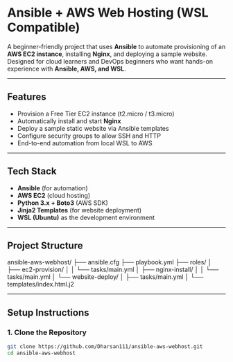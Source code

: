# Ansible + AWS Web Hosting (WSL Compatible)

A beginner-friendly project that uses **Ansible** to automate provisioning of an **AWS EC2 instance**, installing **Nginx**, and deploying a sample website.  
Designed for cloud learners and DevOps beginners who want hands-on experience with **Ansible, AWS, and WSL**.

---

## Features

- Provision a Free Tier EC2 instance (t2.micro / t3.micro)  
- Automatically install and start **Nginx**  
- Deploy a sample static website via Ansible templates  
- Configure security groups to allow SSH and HTTP  
- End-to-end automation from local WSL to AWS  

---

## Tech Stack

- **Ansible** (for automation)  
- **AWS EC2** (cloud hosting)  
- **Python 3.x + Boto3** (AWS SDK)  
- **Jinja2 Templates** (for website deployment)  
- **WSL (Ubuntu)** as the development environment  

---

## Project Structure

ansible-aws-webhost/
├── ansible.cfg
├── playbook.yml
├── roles/
│ ├── ec2-provision/
│ │ └── tasks/main.yml
│ ├── nginx-install/
│ │ └── tasks/main.yml
│ └── website-deploy/
│ ├── tasks/main.yml
│ └── templates/index.html.j2


---

## Setup Instructions

### 1. Clone the Repository
```bash
git clone https://github.com/Dharsan111/ansible-aws-webhost.git
cd ansible-aws-webhost


